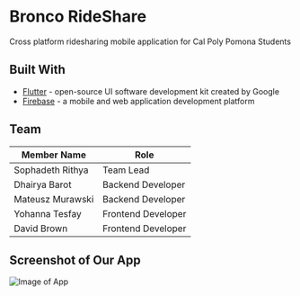 # Bronco RideShare

Cross platform ridesharing mobile application for Cal Poly Pomona Students

## Built With

* [Flutter](http://www.https://flutter.dev) - open-source UI software development kit created by Google
* [Firebase](https://firebase.google.com/) - a mobile and web application development platform

## Team

| Member Name  | Role |
| ------------- | ------------- |
| Sophadeth Rithya  | Team Lead | Full-stack developer  |
| Dhairya Barot  | Backend Developer  |
| Mateusz Murawski  | Backend Developer  |
| Yohanna Tesfay  | Frontend Developer  |
| David Brown  | Frontend Developer  |

## Screenshot of Our App

![Image of App](https://livecsupomona-my.sharepoint.com/:i:/g/personal/srithya_cpp_edu/EZ9F18LSIG1EqsOZyIDDZGsBO3I--hs9X1m2rHoJAC3GuA?e=43Likg)
